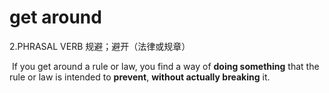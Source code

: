 # get around

2.PHRASAL VERB 规避；避开（法律或规章）

​	If you get around a rule or law, you find a way of **doing something** that the rule or law is intended to **prevent**, **without actually breaking** it.

